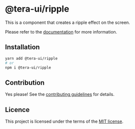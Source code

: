 # @tera-ui/ripple

This is a component that creates a ripple effect on the screen.

Please refer to the [documentation](https://teraui.org/docs/components/button) for more information.

## Installation

```sh
yarn add @tera-ui/ripple
# or
npm i @tera-ui/ripple
```

## Contribution

Yes please! See the
[contributing guidelines](https://github.com/hieumau12/tera-ui/blob/master/CONTRIBUTING.md)
for details.

## Licence

This project is licensed under the terms of the
[MIT license](https://github.com/hieumau12/tera-ui/blob/master/LICENSE).
